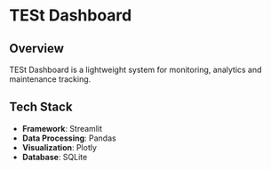 # TESt Dashboard  

## Overview  
TESt Dashboard is a lightweight system for monitoring, analytics and maintenance tracking.

## Tech Stack  
- **Framework**: Streamlit
- **Data Processing**: Pandas
- **Visualization**: Plotly
- **Database**: SQLite  
